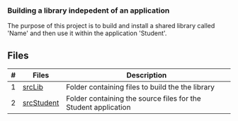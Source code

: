 ### Building a library indepedent of an application

The purpose of this project is to build and install a shared library called 'Name' and then use it within the application 'Student'.


## Files

|   #   | Files                   | Description                                                     |
| :---: | ------------------------|---------------------------------------------------------------- |
|   1   | [srcLib](srcLib)        | Folder containing files to build the the library                |
|   2   | [srcStudent](srcStudent)| Folder containing the source files for the Student application  |

